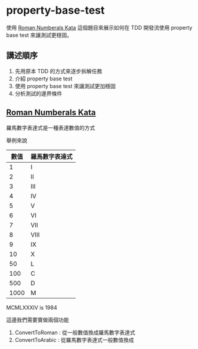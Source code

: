 # property-base-test

使用 [Roman Numberals Kata](https://codingdojo.org/kata/RomanNumerals/) 這個題目來展示如何在 TDD 開發流使用 property base test 來讓測試更穩固。

## 講述順序

1. 先用原本 TDD 的方式來逐步拆解任務
2. 介紹 property base test
3. 使用 property base test 來讓測試更加穩固
4. 分析測試的邊界條件

## [Roman Numberals Kata](https://codingdojo.org/kata/RomanNumerals/) 

羅馬數字表達式是一種表達數值的方式

舉例來說

| 數值 | 羅馬數字表達式 |
| ---- | -------------- |
| 1    | I              |
| 2    | II             |
| 3    | III            |
| 4    | IV             |
| 5    | V              |
| 6    | VI             |
| 7    | VII            |
| 8    | VIII           |
| 9    | IX             |
| 10   | X              |
| 50   | L              |
| 100  | C              |
| 500  | D              |
| 1000 | M              |

MCMLXXXIV is 1984 

這邊我們需要實做兩個功能

1. ConvertToRoman : 從一般數值換成羅馬數字表達式
2. ConvertToArabic : 從羅馬數字表達式一般數值換成


